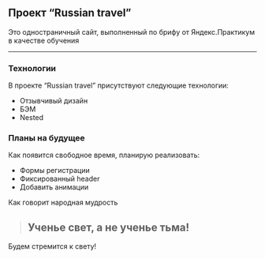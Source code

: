 ## Проект “Russian travel”

Это одностраничный сайт, выполненный по брифу от Яндекс.Практикум в качестве обучения

---

### Технологии

В проекте “Russian travel” присутствуют следующие технологии:

*   Отзывчивый дизайн
*   БЭМ
*   Nested

### Планы на будущее

Как появится свободное время, планирую реализовать:

*   Формы регистрации
*   Фиксированный header
*   Добавить анимации

Как говорит народная мудрость

> ## Ученье свет, а не ученье тьма!

Будем стремится к свету!